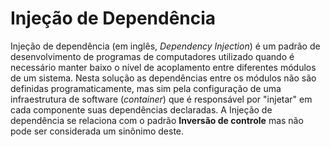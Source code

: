 # Injeção de Dependência

Injeção de dependência (em inglês, *Dependency Injection*) é um padrão de desenvolvimento de programas de computadores utilizado quando é necessário manter baixo o nível de acoplamento entre diferentes módulos de um sistema. Nesta solução as dependências entre os módulos não são definidas programaticamente, mas sim pela configuração de uma infraestrutura de software (*container*) que é responsável por "injetar" em cada componente suas dependências declaradas. A Injeção de dependência se relaciona com o padrão **Inversão de controle** mas não pode ser considerada um sinônimo deste.

